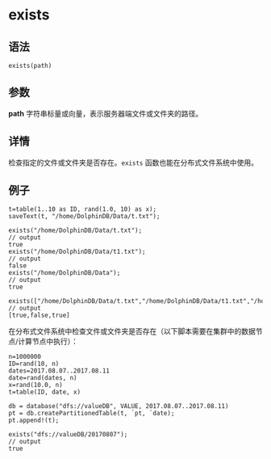 # exists

## 语法

`exists(path)`

## 参数

**path** 字符串标量或向量，表示服务器端文件或文件夹的路径。

## 详情

检查指定的文件或文件夹是否存在。`exists` 函数也能在分布式文件系统中使用。

## 例子

```
t=table(1..10 as ID, rand(1.0, 10) as x);
saveText(t, "/home/DolphinDB/Data/t.txt");

exists("/home/DolphinDB/Data/t.txt");
// output
true
exists("/home/DolphinDB/Data/t1.txt");
// output
false
exists("/home/DolphinDB/Data");
// output
true

exists(["/home/DolphinDB/Data/t.txt","/home/DolphinDB/Data/t1.txt","/home/DolphinDB/Data"]);
// output
[true,false,true]
```

在分布式文件系统中检查文件或文件夹是否存在（以下脚本需要在集群中的数据节点/计算节点中执行）：

```
n=1000000
ID=rand(10, n)
dates=2017.08.07..2017.08.11
date=rand(dates, n)
x=rand(10.0, n)
t=table(ID, date, x)

db = database("dfs://valueDB", VALUE, 2017.08.07..2017.08.11)
pt = db.createPartitionedTable(t, `pt, `date);
pt.append!(t);

exists("dfs://valueDB/20170807");
// output
true
```

